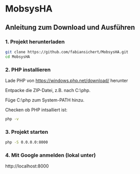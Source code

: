 # MobsysHA

## Anleitung zum Download und Ausführen

### 1. Projekt herunterladen

```bash
git clone https://github.com/fabiansichert/MobsysHA.git
cd MobsysHA
```

### 2. PHP installieren

Lade PHP von https://windows.php.net/download/ herunter

Entpacke die ZIP-Datei, z.B. nach C:\php.

Füge C:\php zum System-PATH hinzu.

Checken ob PHP intsalliert ist:
```bash
php -v
```

### 3. Projekt starten

```bash
php -S 0.0.0.0:8000
```

### 4. Mit Google anmelden (lokal unter)
http://localhost:8000
